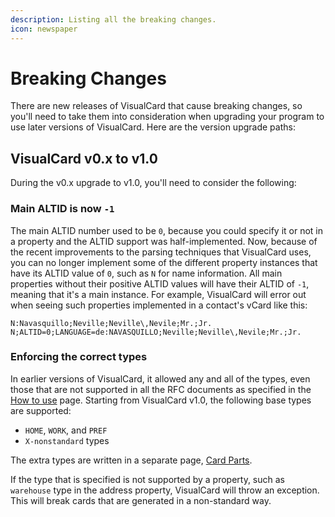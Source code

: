 ```yaml
---
description: Listing all the breaking changes.
icon: newspaper
---
```


# Breaking Changes

There are new releases of VisualCard that cause breaking changes, so you'll need to take them into consideration when upgrading your program to use later versions of VisualCard. Here are the version upgrade paths:

## VisualCard v0.x to v1.0

During the v0.x upgrade to v1.0, you'll need to consider the following:

### Main ALTID is now `-1`

The main ALTID number used to be `0`, because you could specify it or not in a property and the ALTID support was half-implemented. Now, because of the recent improvements to the parsing techniques that VisualCard uses, you can no longer implement some of the different property instances that have its ALTID value of `0`, such as `N` for name information. All main properties without their positive ALTID values will have their ALTID of `-1`, meaning that it's a main instance. For example, VisualCard will error out when seeing such properties implemented in a contact's vCard like this:

```
N:Navasquillo;Neville;Neville\,Nevile;Mr.;Jr.
N;ALTID=0;LANGUAGE=de:NAVASQUILLO;Neville;Neville\,Nevile;Mr.;Jr.
```

### Enforcing the correct types

In earlier versions of VisualCard, it allowed any and all of the types, even those that are not supported in all the RFC documents as specified in the [How to use](usage/how-to-use/) page. Starting from VisualCard v1.0, the following base types are supported:

* `HOME`, `WORK`, and `PREF`
* `X-nonstandard` types

The extra types are written in a separate page, [Card Parts](usage/how-to-use/card-parts.md).

If the type that is specified is not supported by a property, such as `warehouse` type in the address property, VisualCard will throw an exception. This will break cards that are generated in a non-standard way.
